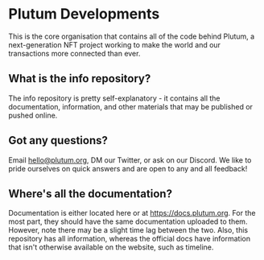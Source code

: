 # Plutum Developments
This is the core organisation that contains all of the code behind Plutum, a next-generation NFT project working to make the world and our transactions more connected than ever.

## What is the info repository?
The info repository is pretty self-explanatory - it contains all the documentation, information, and other materials that may be published or pushed online.

## Got any questions?
Email hello@plutum.org, DM our Twitter, or ask on our Discord. We like to pride ourselves on quick answers and are open to any and all feedback!

## Where's all the documentation?
Documentation is either located here or at https://docs.plutum.org. For the most part, they should have the same documentation uploaded to them. However, note there may be a slight time lag between the two. Also, this repository has all information, whereas the official docs have information that isn't otherwise available on the website, such as timeline.
